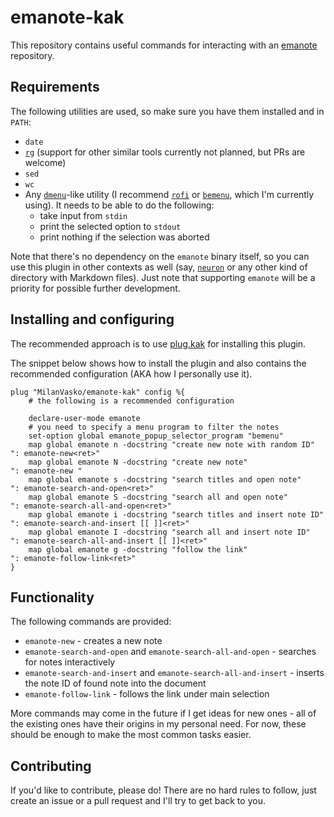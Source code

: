 # emanote-kak

This repository contains useful commands for interacting with an
[emanote](https://emanote.srid.ca) repository.

## Requirements

The following utilities are used, so make sure you have them installed and in
`PATH`:

- `date`
- [`rg`](https://github.com/BurntSushi/ripgrep) (support for other similar tools
  currently not planned, but PRs are welcome)
- `sed`
- `wc`
- Any [`dmenu`](https://tools.suckless.org/dmenu/)-like utility (I recommend
  [`rofi`](https://github.com/davatorium/rofi) or
  [`bemenu`](https://github.com/Cloudef/bemenu), which I'm currently using). It
  needs to be able to do the following:
	- take input from `stdin`
	- print the selected option to `stdout`
	- print nothing if the selection was aborted

Note that there's no dependency on the `emanote` binary itself, so you can use
this plugin in other contexts as well (say, [`neuron`](https://neuron.zettel.page)
or any other kind of directory with Markdown files). Just note that supporting
`emanote` will be a priority for possible further development.

## Installing and configuring

The recommended approach is to use [plug.kak](https://github.com/andreyorst/plug.kak)
for installing this plugin.

The snippet below shows how to install the plugin and also contains the
recommended configuration (AKA how I personally use it).

```kak
plug "MilanVasko/emanote-kak" config %{
	# the following is a recommended configuration

	declare-user-mode emanote
	# you need to specify a menu program to filter the notes
	set-option global emanote_popup_selector_program "bemenu"
	map global emanote n -docstring "create new note with random ID"   ": emanote-new<ret>"
	map global emanote N -docstring "create new note"                  ": emanote-new "
	map global emanote s -docstring "search titles and open note"      ": emanote-search-and-open<ret>"
	map global emanote S -docstring "search all and open note"         ": emanote-search-all-and-open<ret>"
	map global emanote i -docstring "search titles and insert note ID" ": emanote-search-and-insert [[ ]]<ret>"
	map global emanote I -docstring "search all and insert note ID"    ": emanote-search-all-and-insert [[ ]]<ret>"
	map global emanote g -docstring "follow the link"                  ": emanote-follow-link<ret>"
}
```

## Functionality

The following commands are provided:

- `emanote-new` - creates a new note
- `emanote-search-and-open` and `emanote-search-all-and-open` - searches for notes interactively
- `emanote-search-and-insert` and `emanote-search-all-and-insert` - inserts the note ID of found note into the
  document
- `emanote-follow-link` - follows the link under main selection

More commands may come in the future if I get ideas for new ones - all of the
existing ones have their origins in my personal need. For now, these should be
enough to make the most common tasks easier.

## Contributing

If you'd like to contribute, please do! There are no hard rules to follow, just
create an issue or a pull request and I'll try to get back to you.

